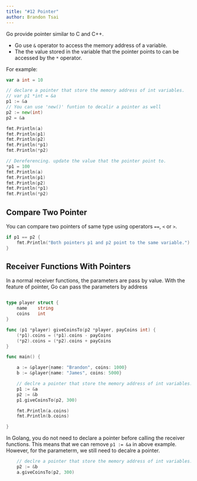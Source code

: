 ```yaml
---
title: "#12 Pointer"
author: Brandon Tsai
---
```


Go provide pointer similar to C and C++.

- Go use `&` operator to access the memory address of a variable.
- The the value stored in the variable that the pointer points to can be accessed by the `*` operator.

For example:

```go
var a int = 10

// declare a pointer that store the memory address of int variables.
// var p1 *int = &a
p1 := &a
// You can use 'new()' funtion to decalir a pointer as well
p2 := new(int)
p2 = &a

fmt.Println(a)
fmt.Println(p1)
fmt.Println(p2)
fmt.Println(*p1)
fmt.Println(*p2)

// Dereferencing. update the value that the pointer point to.
*p1 = 100
fmt.Println(a)
fmt.Println(p1)
fmt.Println(p2)
fmt.Println(*p1)
fmt.Println(*p2)
```

Compare Two Pointer
------------------

You can compare two pointers of same type using operators `==`, `<` or `>`.

```go
if p1 == p2 {
    fmt.Println("Both pointers p1 and p2 point to the same variable.")
}
```

Receiver Functions With Pointers
----------------------------

In a normal receiver functions, the parameters are pass by value.
With the feature of pointer, Go can pass the parameters by address

```go

type player struct {
	name    string
	coins   int
}

func (p1 *player) giveCoinsTo(p2 *player, payCoins int) {
	(*p1).coins = (*p1).coins - payCoins
	(*p2).coins = (*p2).coins + payCoins
}

func main() {

	a := &player{name: "Brandon", coins: 1000}
	b := &player{name: "James", coins: 5000}

	// declre a pointer that store the memory address of int variables.
	p1 := &a
	p2 := &b
	p1.giveCoinsTo(p2, 300)

	fmt.Println(a.coins)
	fmt.Println(b.coins)

}
```

In Golang, you do not need to declare a pointer before calling the receiver functions.
This means that we can remove `p1 := &a` in above example.
However, for the parameterm, we still need to decalre a pointer.

```go
	// declre a pointer that store the memory address of int variables.
	p2 := &b
	a.giveCoinsTo(p2, 300)
```